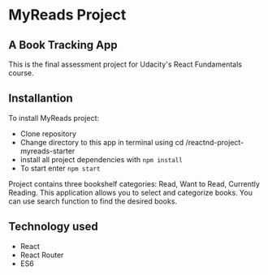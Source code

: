 # MyReads Project
## A Book Tracking App

This is the final assessment project for Udacity's React Fundamentals course.

## Installantion

To install MyReads project:

* Clone repository
* Change directory to this app in terminal using cd /reactnd-project-myreads-starter
* install all project dependencies with `npm install`
* To start enter `npm start`

Project contains three bookshelf categories: Read, Want to Read, Currently Reading. This application allows you to select and categorize books. You can use search function to find the desired books. 

## Technology used
* React
* React Router
* ES6
